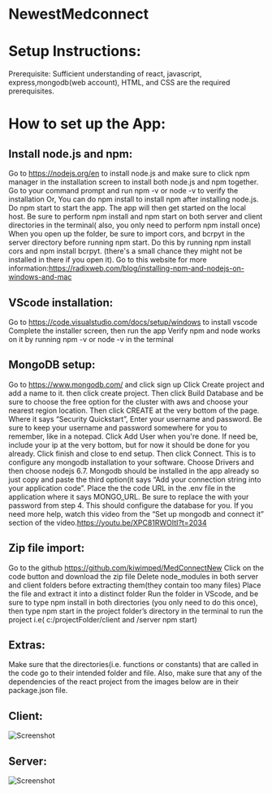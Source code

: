 # NewestMedconnect

# Setup Instructions:
Prerequisite: Sufficient understanding of react, javascript, express,mongodb(web account), HTML, and CSS are the required prerequisites.


# How to set up the App: 
## Install node.js and npm:
Go to https://nodejs.org/en to install node.js and make sure to click npm manager in the installation screen to install both node.js and npm together.
Go to your command prompt and run npm -v or node -v to verify the installation
Or, You can do npm install to install npm after installing node.js.
Do npm start to start the app. The app will then get started on the local host.
Be sure to perform npm install and npm start on both server and client directories in the terminal( also, you only need to perform npm install once)
When you open up the folder, be sure to import cors, and bcrpyt in the server directory before running npm start. Do this by running npm install cors and npm install bcrpyt. (there's a small chance they might not be installed in there if you open it).
Go to this website for more information:https://radixweb.com/blog/installing-npm-and-nodejs-on-windows-and-mac 
## VScode installation:
Go to https://code.visualstudio.com/docs/setup/windows to install vscode
Complete the installer screen, then run the app
Verify npm and node works on it by running npm -v or node -v in the terminal
## MongoDB setup: 
Go to https://www.mongodb.com/ and click sign up
Click Create project and add a name to it. then click create project.
Then click Build Database and be sure to choose the free option for the cluster with aws and choose your nearest region location. Then click CREATE at the very bottom of the page.
Where it says “Security Quickstart”, Enter your username and password. Be sure to keep your username and password somewhere for you to remember, like in a notepad. Click Add User when you're done. If need be, include your ip at the very bottom, but for now it should be done for you already.
Click finish and close to end setup.
Then click Connect. This is to configure any mongodb installation to your software. Choose Drivers and then choose nodejs 6.7. Mongodb should be installed in the app already so just copy and paste the third option(it says “Add your connection string into your application code”.
Place the the code URL in the .env file in the application where it says MONGO_URL. Be sure to replace the <password> with your password from step 4.
This should configure the database for you.
If you need more help, watch this video from the “Set up mongodb and connect it” section of the video.https://youtu.be/XPC81RWOItI?t=2034 

## Zip file import:
Go to the github https://github.com/kiwimped/MedConnectNew 
Click on the code button and download the zip file
Delete node_modules in both server and client folders before extracting them(they contain too many files)
Place the file and extract it into a distinct folder 
Run the folder in VScode, and be sure to type npm install in both directories (you only need to do this once), then type npm start in the project folder’s directory in the terminal to run the project i.e( c:/projectFolder/client and /server  npm start)

## Extras:
Make sure that the directories(i.e. functions or constants) that are called in the code go to their intended folder and file.
Also, make sure that any of the dependencies of the react project from the images below are in their package.json file.

## Client:
![Screenshot](https://media.discordapp.net/attachments/495416328983805975/1316535466195161138/Screenshot_2024-12-11_173743.png?ex=675b66b3&is=675a1533&hm=59358c73049ccfe29fce9a004fe0446979d87f26d13b9459faf75f8e21a4eb17&=&format=webp&quality=lossless&width=482&height=570 "Screenshot Example")

## Server:
![Screenshot](https://media.discordapp.net/attachments/495416328983805975/1316535947638341642/image.png?ex=675b6725&is=675a15a5&hm=8113a1517417a26fa38d0bb3c3c2fc5a797160c72f50f4ce1db7942ba3e44ded&=&format=webp&quality=lossless&width=492&height=570 "Screenshot Example")



